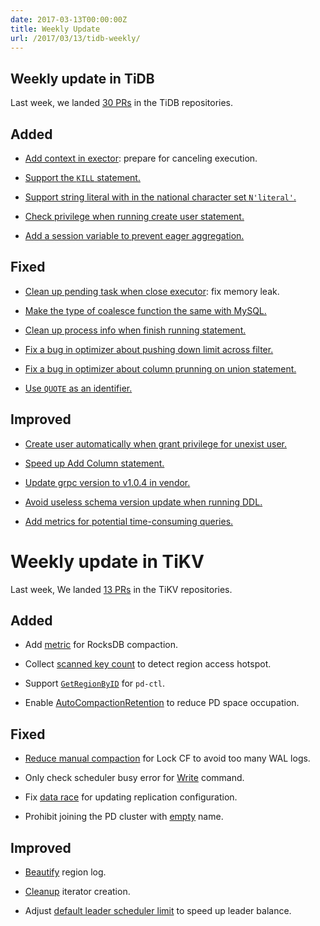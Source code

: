 ```yaml
---
date: 2017-03-13T00:00:00Z
title: Weekly Update
url: /2017/03/13/tidb-weekly/
---
```


## Weekly update in TiDB

Last week, we landed [30 PRs](https://github.com/pingcap/tidb/pulls?utf8=%E2%9C%93&q=is%3Apr%20is%3Amerged%20merged%3A2017-03-06..2017-03-12%20) in the TiDB repositories.

## Added

* [Add context in exector](https://github.com/pingcap/tidb/pull/2748): prepare for canceling execution.

* [Support the `KILL` statement.](https://github.com/pingcap/tidb/pull/2768)

* [Support string literal with in the national character set `N'literal'`.](https://github.com/pingcap/tidb/pull/2773)

* [Check privilege when running create user statement.](https://github.com/pingcap/tidb/pull/2785)

* [Add a session variable to prevent eager aggregation.](https://github.com/pingcap/tidb/pull/2809)

## Fixed

* [Clean up pending task when close executor](https://github.com/pingcap/tidb/pull/2775): fix memory leak.

* [Make the type of coalesce function the same with MySQL.](https://github.com/pingcap/tidb/pull/2788)

* [Clean up process info when finish running statement.](https://github.com/pingcap/tidb/pull/2790)

* [Fix a bug in optimizer about pushing down limit across filter.](https://github.com/pingcap/tidb/pull/2793)

* [Fix a bug in optimizer about column prunning on union statement.](https://github.com/pingcap/tidb/pull/2796)

* [Use `QUOTE` as an identifier.](https://github.com/pingcap/tidb/pull/2805)


## Improved

* [Create user automatically when grant privilege for unexist user.](https://github.com/pingcap/tidb/pull/2756)

* [Speed up Add Column statement.](https://github.com/pingcap/tidb/pull/2769)

* [Update grpc version to v1.0.4 in vendor.](https://github.com/pingcap/tidb/pull/2784)

* [Avoid useless schema version update when running DDL.](https://github.com/pingcap/tidb/pull/2786)

* [Add metrics for potential time-consuming queries.](https://github.com/pingcap/tidb/pull/2795)



# Weekly update in TiKV

Last week, We landed [13 PRs](https://github.com/search?utf8=%E2%9C%93&q=repo%3Apingcap%2Ftikv+repo%3Apingcap%2Fpd+is%3Apr+is%3Amerged+merged%3A2017-03-05..2017-03-11&type=Issues&ref=searchresults) in the TiKV repositories.

## Added

* Add [metric](https://github.com/pingcap/tikv/pull/1657) for RocksDB compaction.

* Collect [scanned key count](https://github.com/pingcap/tikv/pull/1661) to detect region access hotspot. 

* Support [`GetRegionByID`](https://github.com/pingcap/pd/pull/555) for `pd-ctl`.

* Enable [AutoCompactionRetention](https://github.com/pingcap/pd/pull/562) to reduce PD space occupation.

## Fixed

* [Reduce manual compaction](https://github.com/pingcap/tikv/pull/1664) for Lock CF to avoid too many WAL logs. 

* Only check scheduler busy error for  [Write](https://github.com/pingcap/tikv/pull/1668) command.

* Fix [data race](https://github.com/pingcap/pd/pull/559) for updating replication configuration. 

* Prohibit joining the PD cluster with [empty](https://github.com/pingcap/pd/pull/564) name.

## Improved

* [Beautify](https://github.com/pingcap/pd/pull/554) region log.  

* [Cleanup](https://github.com/pingcap/tikv/pull/1662) iterator creation. 

* Adjust [default leader scheduler limit](https://github.com/pingcap/pd/pull/566) to speed up leader balance.